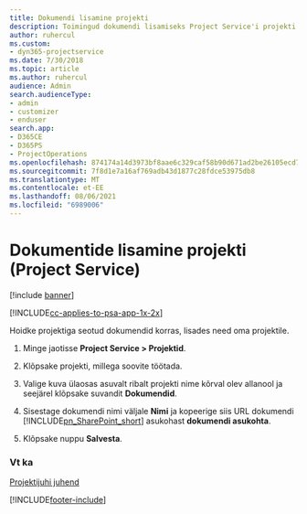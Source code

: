```yaml
---
title: Dokumendi lisamine projekti
description: Toimingud dokumendi lisamiseks Project Service'i projekti
author: ruhercul
ms.custom:
- dyn365-projectservice
ms.date: 7/30/2018
ms.topic: article
ms.author: ruhercul
audience: Admin
search.audienceType:
- admin
- customizer
- enduser
search.app:
- D365CE
- D365PS
- ProjectOperations
ms.openlocfilehash: 874174a14d3973bf8aae6c329caf58b90d671ad2be26105ecd721825b92c0f7b
ms.sourcegitcommit: 7f8d1e7a16af769adb43d1877c28fdce53975db8
ms.translationtype: MT
ms.contentlocale: et-EE
ms.lasthandoff: 08/06/2021
ms.locfileid: "6989006"
---
```

# <a name="add-documents-to-a-project-project-service"></a>Dokumentide lisamine projekti (Project Service)

[!include [banner](../includes/psa-now-project-operations.md)]

[!INCLUDE[cc-applies-to-psa-app-1x-2x](../includes/cc-applies-to-psa-app-1x-2x.md)]

Hoidke projektiga seotud dokumendid korras, lisades need oma projektile.  
  
1. Minge jaotisse **Project Service > Projektid**.  
  
2. Klõpsake projekti, millega soovite töötada.  
  
3. Valige kuva ülaosas asuvalt ribalt projekti nime kõrval olev allanool ja seejärel klõpsake suvandit **Dokumendid**.  
  
4. Sisestage dokumendi nimi väljale **Nimi** ja kopeerige siis URL dokumendi [!INCLUDE[pn_SharePoint_short](../includes/pn-sharepoint-short.md)] asukohast **dokumendi asukohta**.  
  
5. Klõpsake nuppu **Salvesta**.  
  
### <a name="see-also"></a>Vt ka  
 [Projektijuhi juhend](../psa/project-manager-guide.md)


[!INCLUDE[footer-include](../includes/footer-banner.md)]
